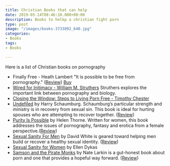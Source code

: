 ```yaml
---
title: Christian Books that can help
date: 2019-05-14T08:46:10.000+00:00
description: Books to helkp a christian fight porn
type: post
image: "/images/books-3733892_640.jpg"
categories:
- Books
tags:
- Books

---
```

Here is a list of Christian books on pornography

* Finally Free - Heath Lambert "It is possible to be free from pornography." ([Review](https://www.challies.com/book-reviews/finally-free/)) [Buy](https://books.google.de/books/about/Finally_Free.html?id=nQWdWY6qDYsC)
* [Wired for Initimacy - William M. Struthers](https://books.google.de/books/about/Wired_for_Intimacy.html?id=1Nqv0-pMS5oC) Struthers explores the important link between pornography and biology.
* [Closing the Window: Steps to Living Porn Free - Timothy Chester](https://www.amazon.co.uk/dp/1844744353/ref=nosim?tag=timche-21)
* [Undefiled](https://books.google.de/books/about/Undefiled.html?id=1L6hGhsleZ0C) by Harry Schaumburg. Schaumburg’s particular strength and ministry is in recovery from sexual sin. This book is ideal for hurting spouses who are attempting to recover together. ([Review](https://www.challies.com/book-reviews/undefiled/))
* [Purity Is Possible](https://g.co/kgs/bZswdt) by Helen Thorne. Written for women, this book addresses the issues of pornography, fantasy and erotica from a female perspective.([Review](https://www.challies.com/?p=23980))
* [Sexual Sanity For Men](https://g.co/kgs/RoaapP) by David White is geared toward helping men build or recover a healthy sexual identity. ([Review](https://www.challies.com/?p=22286))
* [Sexual Sanity for Women](https://g.co/kgs/2T8hNr) by Ellen Dykas
* [Samson and the Pirate Monks](https://g.co/kgs/164bXV) by Nate Larkin is a gut-honest book about porn and one that provides a hopeful way forward. ([Review](https://www.challies.com/?p=23717))
